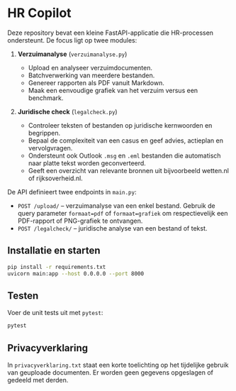 # HR Copilot

Deze repository bevat een kleine FastAPI-applicatie die HR-processen ondersteunt. De focus ligt op twee modules:

1. **Verzuimanalyse** (`verzuimanalyse.py`)
   - Upload en analyseer verzuimdocumenten.
   - Batchverwerking van meerdere bestanden.
   - Genereer rapporten als PDF vanuit Markdown.
   - Maak een eenvoudige grafiek van het verzuim versus een benchmark.

2. **Juridische check** (`legalcheck.py`)
   - Controleer teksten of bestanden op juridische kernwoorden en begrippen.
   - Bepaal de complexiteit van een casus en geef advies, actieplan en vervolgvragen.
   - Ondersteunt ook Outlook `.msg` en `.eml` bestanden die automatisch naar platte tekst worden geconverteerd.
   - Geeft een overzicht van relevante bronnen uit bijvoorbeeld wetten.nl of rijksoverheid.nl.

De API definieert twee endpoints in `main.py`:

- `POST /upload/` – verzuimanalyse van een enkel bestand. Gebruik de query
  parameter `formaat=pdf` of `formaat=grafiek` om respectievelijk een PDF-rapport
  of PNG-grafiek te ontvangen.
- `POST /legalcheck/` – juridische analyse van een bestand of tekst.

## Installatie en starten

```bash
pip install -r requirements.txt
uvicorn main:app --host 0.0.0.0 --port 8000
```

## Testen

Voer de unit tests uit met `pytest`:

```bash
pytest
```

## Privacyverklaring

In `privacyverklaring.txt` staat een korte toelichting op het tijdelijke gebruik van geuploade documenten. Er worden geen gegevens opgeslagen of gedeeld met derden.
